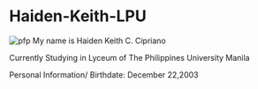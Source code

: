 # Haiden-Keith-LPU

![pfp](https://user-images.githubusercontent.com/115343961/194699014-b6ea7789-3533-48a9-a674-952ebc552397.jpg)
My name is Haiden Keith C. Cipriano

Currently Studying in Lyceum of The Philippines University Manila 

Personal Information/ Birthdate: December 22,2003
